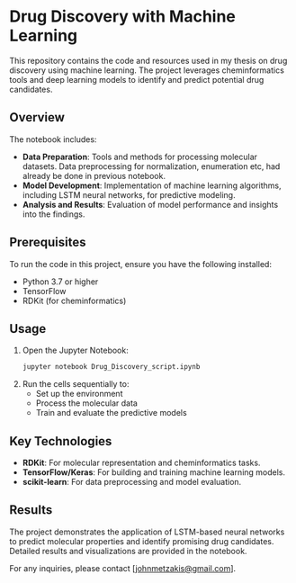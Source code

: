 

# Drug Discovery with Machine Learning

This repository contains the code and resources used in my thesis on drug discovery using machine learning. The project leverages cheminformatics tools and deep learning models to identify and predict potential drug candidates.

## Overview
The notebook includes:
- **Data Preparation**: Tools and methods for processing molecular datasets. Data preprocessing for normalization, enumeration etc, had already be done in previous notebook.
- **Model Development**: Implementation of machine learning algorithms, including LSTM neural networks, for predictive modeling.
- **Analysis and Results**: Evaluation of model performance and insights into the findings.


## Prerequisites
To run the code in this project, ensure you have the following installed:
- Python 3.7 or higher
- TensorFlow
- RDKit (for cheminformatics)

## Usage
1. Open the Jupyter Notebook:
   ```bash
   jupyter notebook Drug_Discovery_script.ipynb
   ```
2. Run the cells sequentially to:
   - Set up the environment
   - Process the molecular data
   - Train and evaluate the predictive models


## Key Technologies
- **RDKit**: For molecular representation and cheminformatics tasks.
- **TensorFlow/Keras**: For building and training machine learning models.
- **scikit-learn**: For data preprocessing and model evaluation.

## Results
The project demonstrates the application of LSTM-based neural networks to predict molecular properties and identify promising drug candidates. Detailed results and visualizations are provided in the notebook.

For any inquiries, please contact [johnmetzakis@gmail.com].
